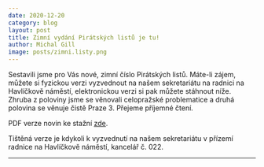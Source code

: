 ```yaml
---
date: 2020-12-20
category: blog
layout: post
title: Zimní vydání Pirátských listů je tu!
author: Michal Gill
image: posts/zimni.listy.png
---
```


Sestavili jsme pro Vás nové, zimní číslo Pirátských listů. Máte-li zájem, můžete si fyzickou verzi vyzvednout na našem sekretariátu na radnici na Havlíčkově náměstí, elektronickou verzi si pak můžete stáhnout níže. Zhruba z poloviny jsme se věnovali celopražské problematice a druhá polovina se věnuje čistě Praze 3. Přejeme příjemné čtení.

PDF verze novin ke stažní [zde](https://github.com/pirati-web/praha3.pirati.cz/blob/master/Dokumenty/Piratske_listy_zima2020.pdf).

Tištěná verze je kdykoli k vyzvednutí na našem sekretariátu v přízemí radnice na Havlíčkově náměstí, kancelář č. 022.

- - -
